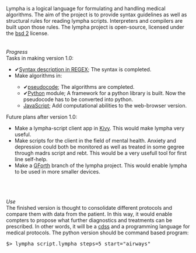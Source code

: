 <script>
document.getElementById( "aboutsmall").style.backgroundColor="#EFAB00";
document.getElementById( "abouttext").style.color="#000000";
document.getElementById( "about").className="menu2active";
</script>
<span class="sc">Lympha</span> is a logical language for formulating and handling medical algorithms. The aim of the project is to provide syntax guidelines as well as structural rules for reading <span class="sc">lympha</span> scripts. Interpreters and compilers are built upon those rules. The <span class="sc">lympha</span> project is open-source, licensed under the <span class="sc">[bsd 2](http://opensource.org/licenses/BSD-2-Clause)</span> license.<br><br>
<br>
<a name="progress" style="font-weight:bold;"></a>
<span style="font-style:italic">Progress</span><br>
Tasks in making version 1.0:
<ul class="box">
<li> <span class="checked">✔</span><a href="https://github.com/RickardHultgren/lympha/blob/master/LYMPHA_syntax.0.9.pdf">Syntax description in REGEX</a>; The syntax is completed.</li>
<li>Make algorithms in:</li>
<ul class="box">
<li><span class="checked">✔</span><a href="https://github.com/RickardHultgren/lympha/blob/master/LYMPHA_algorithm.0.9.pdf">pseudocode</a>; The algorithms are completed.</li>
<li><span class="checked">✔</span><a href="https://github.com/RickardHultgren/lympha/tree/python">Python</a> module; A framework for a python library is built. Now the pseudocode has to be converted into python.</li>
<li><a href="https://github.com/RickardHultgren/lympha/tree/JavaScript">JavaScript</a>; Add computational abilities to the web-browser version.</li>
</ul>
</ul>
Future plans after version 1.0:
<ul>
<li>Make a <span class="sc">lympha</span>-script client app in <a href="https://kivy.org/">Kivy</a>. This would make <span class="sc">lympha</span> very useful.</li>
<li>Make scripts for the client in the field of mental health. Anxiety and depression could both be monitored as well as treated in some gegree through <span class="sc">madrs</span> script and <span class="sc">rebt</span>. This would be a very usefull tool for first line self-help.</li>
<li>Make a <a href="https://www.gnu.org/software/gforth/">GForth</a> branch of the <span class="sc">lympha</span> project. This would enable <span class="sc">lympha</span> to be used in more smaller devices.</li>
</ul>
<br><br><br>
<a name="use" style="font-weight:bold;"></a>
<span style="font-style:italic">Use</span><br>
The finished version is thought to consolidate different protocols and compare them with data from the patient. In this way, it would enable compters to propose what further diagnostics and treatments can be prescribed. In other words, it will be a <a href="https://en.m.wikipedia.org/wiki/Clinical_decision_support_system " class="sc">cdss</a> and a programming language for medical protocols. The python version should be command based program:
<pre class="dragscroll">
$> lympha script.lympha steps=5 start="airways"
</pre>
